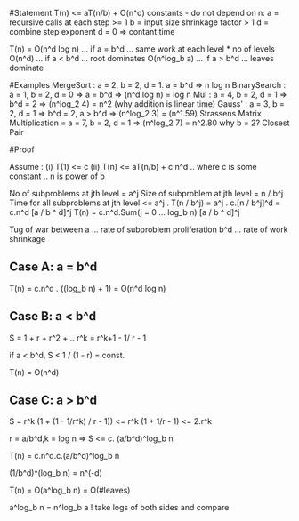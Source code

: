#Statement
T(n) <= aT(n/b) + O(n^d)
constants - do not depend on n:
a = recursive calls at each step >= 1
b = input size shrinkage factor > 1
d = combine step exponent d = 0 => contant time

T(n) = 
    O(n^d log n) ... if a = b^d ... same work at each level * no of levels
    O(n^d)       ... if a < b^d ... root dominates
    O(n^log_b a) ... if a > b^d ... leaves dominate

#Examples
MergeSort : a = 2, b = 2, d = 1. a = b^d => n log n
BinarySearch : a = 1, b = 2, d = 0 => a = b^d => (n^d log n) = log n
Mul : a = 4, b = 2, d = 1 => b^d = 2 => (n^log_2 4) = n^2
(why addition is linear time)
Gauss' : a = 3, b = 2, d = 1 => b^d = 2, a > b^d => (n^log_2 3) = (n^1.59)
Strassens Matrix Multiplication = a = 7, b = 2, d = 1 => (n^log_2 7) = n^2.80
why b = 2?
Closest Pair

#Proof

Assume :
(i)     T(1) <= c
(ii)    T(n) <= aT(n/b) + c n^d 
.. where c is some constant
.. n is power of b

No of subproblems at jth level = a^j
Size of subproblem at jth level = n / b^j
Time for all subproblems at jth level <= a^j . T(n / b^j) 
                                = a^j . c.[n / b^j]^d = c.n^d [a / b ^ d]^j
T(n) = c.n^d.Sum(j = 0 ... log_b n) [a / b ^ d]^j

Tug of war between 
a   ... rate of subproblem proliferation
b^d ... rate of work shrinkage

## Case A: a = b^d
T(n) = c.n^d . ((log_b n) + 1) = O(n^d log n)

## Case B: a < b^d

S = 1 + r + r^2 + .. r^k = r^k+1 - 1/ r - 1

if a < b^d, S < 1 / (1 - r) = const.

T(n) = O(n^d)

## Case C: a > b^d

S = r^k (1 + (1 - 1/r^k)  / r - 1)) <= r^k (1 + 1/r - 1) <= 2.r^k

r = a/b^d,k = log n => S <= c. (a/b^d)^log_b n

T(n) = c.n^d.c.(a/b^d)^log_b n 

(1/b^d)^(log_b n) = n^(-d)

T(n) = O(a^log_b n) = O(#leaves)

a^log_b n = n^log_b a ! take logs of both sides and compare





